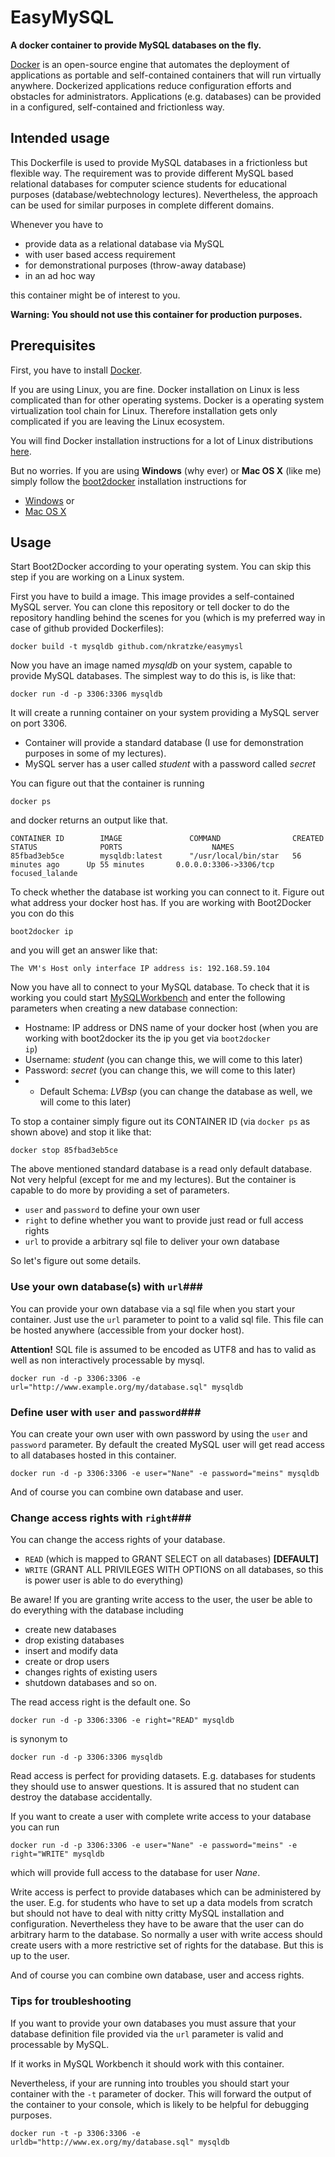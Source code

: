 # EasyMySQL #

[docker]: https://dev.mysql.com/downloads/workbench/

__A docker container to provide MySQL databases on the fly.__

[Docker](docker) is an open-source engine that automates the deployment of applications
as portable and self-contained containers that will run virtually anywhere.
Dockerized applications reduce configuration efforts and obstacles
for administrators. Applications (e.g. databases) can be provided in a configured,
self-contained and frictionless way.

## Intended usage ##

This Dockerfile is used to provide MySQL databases in a frictionless
but flexible way. The requirement was to provide different
MySQL based relational databases for computer science students
for educational purposes (database/webtechnology lectures).
Nevertheless, the approach can be used
for similar purposes in complete different domains.

Whenever you have to

- provide data as a relational database via MySQL
- with user based access requirement
- for demonstrational purposes (throw-away database)
- in an ad hoc way

this container might be of interest to you.

__Warning: You should not use this container for production purposes.__

## Prerequisites ##

First, you have to install [Docker](docker).

If you are using Linux, you are fine. Docker installation on Linux is less
complicated than for other operating systems. Docker is a
operating system virtualization tool chain for Linux. Therefore installation
gets only complicated if you are leaving the Linux ecosystem.

You will find Docker installation instructions
for a lot of Linux distributions [here](http://docs.docker.com/installation/).

But no worries. If you are using __Windows__ (why ever) or __Mac OS X__ (like me) simply
follow the [boot2docker](http://boot2docker.io) installation instructions
for

- [Windows](https://github.com/boot2docker/windows-installer/releases) or
- [Mac OS X](https://github.com/boot2docker/osx-installer/releases)

## Usage ##

Start Boot2Docker according to your operating system. You can skip this step if
you are working on a Linux system.

First you have to build a image. This image provides a self-contained MySQL
server. You can clone this repository or tell docker to do the repository handling
behind the scenes for you (which is my preferred way in case of github provided
  Dockerfiles):

```Shell
docker build -t mysqldb github.com/nkratzke/easymysl
```

Now you have an image named *mysqldb* on your system, capable to
provide MySQL databases. The simplest way to do this is, is like that:

```Shell
docker run -d -p 3306:3306 mysqldb
```

It will create a running container on your system providing a MySQL server on port 3306.

- Container will provide a standard database (I use for demonstration purposes in some of my lectures).
- MySQL server has a user called *student* with a password called *secret*

You can figure out that the container is running

```Shell
docker ps
```

and docker returns an output like that.

```Shell
CONTAINER ID        IMAGE               COMMAND                CREATED             STATUS              PORTS                    NAMES
85fbad3eb5ce        mysqldb:latest      "/usr/local/bin/star   56 minutes ago      Up 55 minutes       0.0.0.0:3306->3306/tcp   focused_lalande
```

To check whether the database ist working you can connect to it.
Figure out what address your docker host has. If you are working with Boot2Docker
you con do this

```Shell
boot2docker ip
```

and you will get an answer like that:

```Shell
The VM's Host only interface IP address is: 192.168.59.104
```

Now you have all to connect to your MySQL database. To check that it is working
you could start [MySQLWorkbench](https://dev.mysql.com/downloads/workbench/) and
enter the following parameters when creating a new database connection:

- Hostname: IP address or DNS name of your docker host (when you are working with boot2docker its the ip you get via <code>boot2docker ip</code>)
- Username: *student* (you can change this, we will come to this later)
- Password: *secret* (you can change this, we will come to this later)
- - Default Schema: *LVBsp* (you can change the database as well, we will come to this later)

To stop a container simply figure out its CONTAINER ID (via <code>docker ps</code> as shown above)
and stop it like that:

```Shell
docker stop 85fbad3eb5ce
```

The above mentioned standard database is a read only default database. Not very helpful
(except for me and my lectures).
But the container is capable to do more by providing a set of parameters.

- <code>user</code> and <code>password</code> to define your own user
- <code>right</code> to define whether you want to provide just read or full access rights
- <code>url</code> to provide a arbitrary sql file to deliver your own database

So let's figure out some details.

### Use your own database(s) with <code>url</code>###

You can provide your own database via a sql file when you start your container.
Just use the <code>url</code> parameter to point to a valid sql file.
This file can be hosted anywhere (accessible from your docker host).

__Attention!__ SQL file is assumed to be encoded as UTF8 and has to valid as well as non interactively processable by mysql.

```Shell
docker run -d -p 3306:3306 -e url="http://www.example.org/my/database.sql" mysqldb
```

### Define user with <code>user</code> and <code>password</code>###

You can create your own user with own password by using the <code>user</code> and
<code>password</code> parameter.
By default the created MySQL user will get read access to all databases hosted in this container.

```Shell
docker run -d -p 3306:3306 -e user="Nane" -e password="meins" mysqldb
```

And of course you can combine own database and user.

### Change access rights with <code>right</code>###

You can change the access rights of your database.

- <code>READ</code> (which is mapped to GRANT SELECT on all databases) __[DEFAULT]__
- <code>WRITE</code> (GRANT ALL PRIVILEGES WITH OPTIONS on all databases, so this is power user is able to do everything)

Be aware! If you are granting write access to the user, the user be able to do everything
with the database including

- create new databases
- drop existing databases
- insert and modify data
- create or drop users
- changes rights of existing users
- shutdown databases and so on.

The read access right is the default one. So

```Shell
docker run -d -p 3306:3306 -e right="READ" mysqldb
```

is synonym to


```Shell
docker run -d -p 3306:3306 mysqldb
```

Read access is perfect for providing datasets. E.g. databases for students
they should use to answer questions. It is assured that no student can
destroy the database accidentally.

If you want to create a user with complete write access to your database
you can run

```Shell
docker run -d -p 3306:3306 -e user="Nane" -e password="meins" -e right="WRITE" mysqldb
```

which will provide full access to the database for user *Nane*.

Write access is perfect to provide databases which can be administered by the
user. E.g. for students who have to set up a data models from scratch but should not
have to deal with nitty critty MySQL installation and configuration. Nevertheless
they have to be aware that the user can do arbitrary harm to the database.
So normally a user with write access should create users with a more restrictive
set of rights for the database. But this is up to the user.

And of course you can combine own database, user and access rights.

### Tips for troubleshooting ###

If you want to provide your own databases you must assure that your database definition
file provided via the <code>url</code> parameter is valid and processable by MySQL.

If it works in MySQL Workbench it should work with this container.

Nevertheless, if your are running into troubles you should start your container
with the <code>-t</code> parameter of docker. This will forward the output of the container
to your console, which is likely to be helpful for debugging purposes.

```Shell
docker run -t -p 3306:3306 -e urldb="http://www.ex.org/my/database.sql" mysqldb
```
